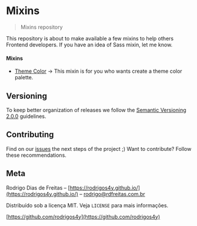 # Mixins
> Mixins repository

This repository is about to make available a few mixins to help others Frontend developers.
If you have an idea of Sass mixin, let me know.

#### Mixins
- [Theme Color](https://github.com/rodrigos4y/mixins/tree/master/theme-color) -> This mixin is for you who wants create a theme color palette.

## Versioning
To keep better organization of releases we follow the [Semantic Versioning 2.0.0](https://semver.org/) guidelines.

## Contributing
Find on our [issues](https://github.com/rodrigos4y/mixins/issues) the next steps of the project ;)
Want to contribute? Follow these recommendations.

## Meta

Rodrigo Dias de Freitas – [https://rodrigos4y.github.io/](https://rodrigos4y.github.io/) – rodrigo@rdfreitas.com.br

Distribuído sob a licença MIT. Veja `LICENSE` para mais informações.

[https://github.com/rodrigos4y](https://github.com/rodrigos4y)

